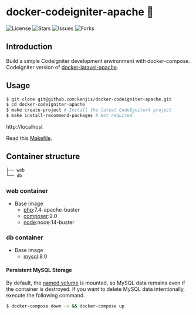 # docker-codeigniter-apache 🐳

![License](https://img.shields.io/github/license/kenjis/docker-codeigniter-apache?color=f05340)
![Stars](https://img.shields.io/github/stars/kenjis/docker-codeigniter-apache?color=f05340)
![Issues](https://img.shields.io/github/issues/kenjis/docker-codeigniter-apache?color=f05340)
![Forks](https://img.shields.io/github/forks/kenjis/docker-codeigniter-apache?color=f05340)

## Introduction

Build a simple CodeIgniter development environment with docker-compose.
CodeIgniter version of [docker-laravel-apache](https://github.com/ucan-lab/docker-laravel-apache).

## Usage

```bash
$ git clone git@github.com:kenjis/docker-codeigniter-apache.git
$ cd docker-codeigniter-apache
$ make create-project # Install the latest CodeIgniter4 project
$ make install-recommend-packages # Not required
```

http://localhost

Read this [Makefile](https://github.com/kenjis/docker-codeigniter-apache/blob/master/Makefile).

## Container structure

```bash
├── web
└── db
```

### web container

- Base image
  - [php](https://hub.docker.com/_/php):7.4-apache-buster
  - [composer](https://hub.docker.com/_/composer):2.0
  - [node](https://hub.docker.com/_/node):node:14-buster

### db container

- Base image
  - [mysql](https://hub.docker.com/_/mysql):8.0

#### Persistent MySQL Storage

By default, the [named volume](https://github.com/compose-spec/compose-spec/blob/master/spec.md#volumes) is mounted, so MySQL data remains even if the container is destroyed.
If you want to delete MySQL data intentionally, execute the following command.

```bash
$ docker-compose down -v && docker-compose up
```
